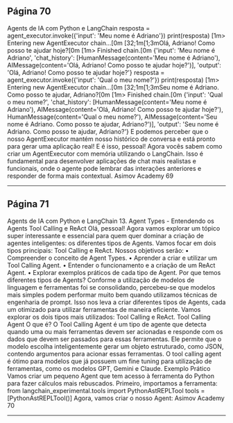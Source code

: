 ## Página 70

Agents de IA com Python e LangChain
resposta = agent_executor.invoke({'input': 'Meu nome é Adriano'})
print(resposta)
[1m> Entering new AgentExecutor chain...[0m
[32;1m[1;3mOlá, Adriano! Como posso te ajudar hoje?[0m
[1m> Finished chain.[0m
{'input': 'Meu nome é Adriano',
'chat_history': [HumanMessage(content='Meu nome é Adriano'),
AIMessage(content='Olá, Adriano! Como posso te ajudar hoje?')],
'output': 'Olá, Adriano! Como posso te ajudar hoje?'}
resposta = agent_executor.invoke({'input': 'Qual o meu nome?'})
print(resposta)
[1m> Entering new AgentExecutor chain...[0m
[32;1m[1;3mSeu nome é Adriano. Como posso te ajudar, Adriano?[0m
[1m> Finished chain.[0m
{'input': 'Qual o meu nome?',
'chat_history': [HumanMessage(content='Meu nome é Adriano'),
AIMessage(content='Olá, Adriano! Como posso te ajudar hoje?'),
HumanMessage(content='Qual o meu nome?'),
AIMessage(content='Seu nome é Adriano. Como posso te ajudar, Adriano?')],
'output': 'Seu nome é Adriano. Como posso te ajudar, Adriano?'}
E podemos perceber que o nosso AgentExecutor mantém nosso histórico de conversa e está pronto
para gerar uma aplicação real!
E é isso, pessoal! Agora vocês sabem como criar um AgentExecutor com memória utilizando o
LangChain. Isso é fundamental para desenvolver aplicações de chat mais realistas e funcionais, onde
o agente pode lembrar das interações anteriores e responder de forma mais contextual.
Asimov Academy
69


---
## Página 71

Agents de IA com Python e LangChain
13. Agent Types - Entendendo os Agents Tool Calling e ReAct
Olá, pessoal! Agora vamos explorar um tópico super interessante e essencial para quem quer dominar
a criação de agentes inteligentes: os diferentes tipos de Agents. Vamos focar em dois tipos principais:
Tool Calling e ReAct. Nossos objetivos serão:
• Compreender o conceito de Agent Types.
• Aprender a criar e utilizar um Tool Calling Agent.
• Entender o funcionamento e a criação de um ReAct Agent.
• Explorar exemplos práticos de cada tipo de Agent.
Por que temos diferentes tipos de Agents?
Conforme a utilização de modelos de linguagem e ferramentas foi se consolidando, percebeu-se que
modelos mais simples podem performar muito bem quando utilizamos técnicas de engenharia de
prompt. Isso nos leva a criar diferentes tipos de Agents, cada um otimizado para utilizar ferramentas
de maneira eficiente. Vamos explorar os dois tipos mais utilizados: Tool Calling e ReAct.
Tool Calling Agent
O que é?
O Tool Calling Agent é um tipo de agente que detecta quando uma ou mais ferramentas devem ser
acionadas e responde com os dados que devem ser passados para essas ferramentas. Ele permite que
o modelo escolha inteligentemente gerar um objeto estruturado, como JSON, contendo argumentos
para acionar essas ferramentas. O tool calling agent é ótimo para modelos que já possuem um fine
tuning para utilização de ferramentas, como os modelos GPT, Gemini e Claude.
Exemplo Prático
Vamos criar um pequeno Agent que tem acesso à ferramenta do Python para fazer cálculos mais
rebuscados. Primeiro, importamos a ferramenta:
from langchain_experimental.tools import PythonAstREPLTool
tools = [PythonAstREPLTool()]
Agora, vamos criar o nosso Agent:
Asimov Academy
70


---